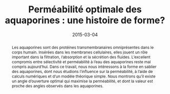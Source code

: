 ---
title: "Perméabilité optimale des aquaporines : une histoire de forme?"
date: 2015-03-04
publishDate: 2015-03-04
authors: ["**Simon Gravelle**", "Laurent Joly", "François Detcheverry", "Christophe Ybert", "Cécile Cottin-Bizonne", "Lydéric Bocquet"]
publication_types: ["2"]
abstract: "Les aquaporines sont des protéines transmembranaires omniprésentes dans le corps humain. Insérées dans les membranes cellulaires, elles jouent un rôle important dans la filtration, l’absorption et la sécrétion des fluides. L’excellent compromis entre sélectivité et perméabilité à l’eau des aquaporines reste mal compris aujourd’hui. Dans ce travail, nous nous intéressons à la forme en sablier des aquaporines, dont nous étudions l’influence sur la perméabilité, à l’aide de calculs numériques et d’un modèle théorique simple. Nous montrons qu’il existe un angle d’ouverture optimal qui maximise la perméabilité, et dont la valeur est proche des angles observés dans les aquaporines."
featured: true
publication: "Médecine/Sciences, 31, 2"
links:
  - icon_pack: fas
    icon: scroll
    name: Link
    url: 'https://doi.org/10.1051/medsci/20153102014 '
---